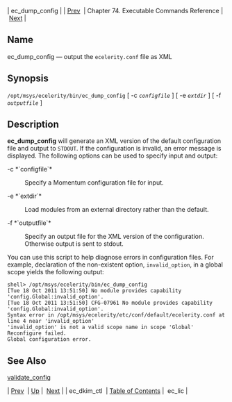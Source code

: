 | ec_dump_config |
| [Prev](executable.ec_dkim_ctl)  | Chapter 74. Executable Commands Reference |  [Next](executable.ec_lic) |

<a name="executable.ec_dump_config"></a>
## Name

ec_dump_config — output the `ecelerity.conf` file as XML

## Synopsis

`/opt/msys/ecelerity/bin/ec_dump_config` [ -c *`configfile`* ] [ -e *`extdir`* ] [ -f *`outputfile`* ]

<a name="idp11312896"></a>
## Description

**ec_dump_config** will generate an XML version of the default configuration file and output to `STDOUT`. If the configuration is invalid, an error message is displayed. The following options can be used to specify input and output:

<dl class="variablelist">

<dt>-c *`configfile`*</dt>

<dd>

Specify a Momentum configuration file for input.

</dd>

<dt>-e *`extdir`*</dt>

<dd>

Load modules from an external directory rather than the default.

</dd>

<dt>-f *`outputfile`*</dt>

<dd>

Specify an output file for the XML version of the configuration. Otherwise output is sent to stdout.

</dd>

</dl>

You can use this script to help diagnose errors in configuration files. For example, declaration of the non-existent option, `invalid_option`, in a global scope yields the following output:

```
shell> /opt/msys/ecelerity/bin/ec_dump_config
[Tue 18 Oct 2011 13:51:50] No module provides capability 'config.Global:invalid_option'.
[Tue 18 Oct 2011 13:51:50] CFG-07961 No module provides capability 'config.Global:invalid_option'.
Syntax error in /opt/msys/ecelerity/etc/conf/default/ecelerity.conf at line 4 near 'invalid_option'
'invalid_option' is not a valid scope name in scope 'Global'
Reconfigure failed.
Global configuration error.
```
<a name="idp11325600"></a>
## See Also

[validate_config](executable.validate_config "validate_config")

| [Prev](executable.ec_dkim_ctl)  | [Up](exec.cmds.ref) |  [Next](executable.ec_lic) |
| ec_dkim_ctl  | [Table of Contents](index) |  ec_lic |

